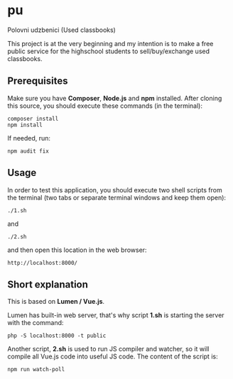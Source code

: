 # pu
Polovni udzbenici (Used classbooks)

This project is at the very beginning and my intention is to make a free public service for the highschool students to sell/buy/exchange used classbooks.

## Prerequisites
Make sure you have **Composer**, **Node.js** and **npm** installed.
After cloning this source, you should execute these commands (in the terminal):

```
composer install
npm install
```

If needed, run:

```
npm audit fix
```

## Usage
In order to test this application, you should execute two shell scripts from the terminal (two tabs or separate terminal windows and keep them open):

```
./1.sh
```

and

```
./2.sh
```

and then open this location in the web browser:

```
http://localhost:8000/
```

## Short explanation
This is based on **Lumen / Vue.js**.

Lumen has built-in web server, that's why script **1.sh** is starting the server with the command:

```
php -S localhost:8000 -t public
```

Another script, **2.sh** is used to run JS compiler and watcher, so it will compile all Vue.js code into useful JS code. The content of the script is:

```
npm run watch-poll
```
